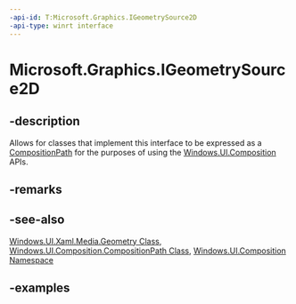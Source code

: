 ```yaml
---
-api-id: T:Microsoft.Graphics.IGeometrySource2D
-api-type: winrt interface
---
```


<!-- Interface syntax.
public interface IGeometrySource2D 
-->

# Microsoft.Graphics.IGeometrySource2D

## -description

Allows for classes that implement this interface to be expressed as a [CompositionPath](../microsoft.ui.composition/compositionpath.md) for the purposes of using the [Windows.UI.Composition](/uwp/api/windows.ui.composition) APIs.

## -remarks

## -see-also

[Windows.UI.Xaml.Media.Geometry Class](/uwp/api/microsoft.ui.xaml.media.geometry),
[Windows.UI.Composition.CompositionPath Class](/uwp/api/microsoft.ui.composition.compositionpath),
[Windows.UI.Composition Namespace](/uwp/api/microsoft.ui.composition)

## -examples
